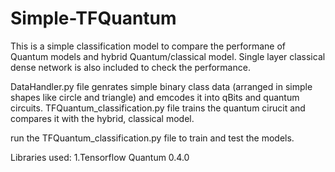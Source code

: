 # Simple-TFQuantum
This is a simple classification model to compare the performane of Quantum models and hybrid Quantum/classical model. Single layer classical dense network is also included to check the performance.

DataHandler.py file genrates simple binary class data (arranged in simple shapes like circle and triangle) and emcodes it into qBits and quantum circuits.
TFQuantum_classification.py file trains the quantum cirucit and compares it with the hybrid, classical model.

run the TFQuantum_classification.py file to train and test the models.

Libraries used:
  1.Tensorflow Quantum 0.4.0
